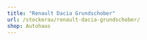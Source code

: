 ```yaml
---
title: "Renault Dacia Grundschober"
url: /stockerau/renault-dacia-grundschober/
shop: Autohaus
---
```

